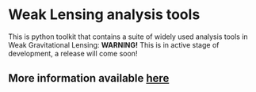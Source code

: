 Weak Lensing analysis tools
======

This is python toolkit that contains a suite of widely used analysis tools in Weak Gravitational Lensing: **WARNING!** This is in active stage of development, a release will come soon!

More information available [here](http://apetri.github.io/LensTools)
---------------




